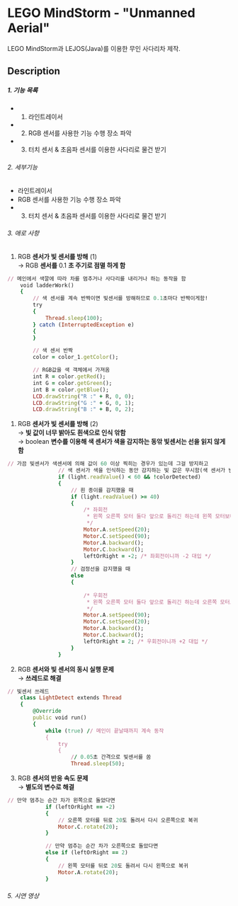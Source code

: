 # LEGO MindStorm - "Unmanned Aerial"

LEGO MindStorm과 LEJOS(Java)를 이용한 무인 사다리차 제작.

## Description

##### 1. 기능 목록

* 1. 라인트레이서
* 2. RGB 센서를 사용한 기능 수행 장소 파악
* 3. 터치 센서 & 초음파 센서를 이용한 사다리로 물건 받기

###### 2. 세부기능
+  라인트레이서 
+  RGB 센서를 사용한 기능 수행 장소 파악
+ 3. 터치 센서 & 초음파 센서를 이용한 사다리로 물건 받기


###### 3. 애로 사항

1. RGB **센서가 빛 센서를 방해** (1)  
→ RGB **센서를** 0.1 **초 주기로 점멸 하게 함**

```ruby
// 메인에서 색깔에 따라 차를 멈추거나 사다리를 내리거나 하는 동작을 함
	void ladderWork()
	{
		// 색 센서를 계속 반짝이면 빛센서를 방해하므로 0.1초마다 반짝이게함!
		try
		{
			Thread.sleep(100);
		} catch (InterruptedException e)
		{
		}

		// 색 센서 반짝
		color = color_1.getColor();

		// RGB값을 색 객체에서 가져옴
		int R = color.getRed();
		int G = color.getGreen();
		int B = color.getBlue();
		LCD.drawString("R :" + R, 0, 0);
		LCD.drawString("G :" + G, 0, 1);
		LCD.drawString("B :" + B, 0, 2);
```

1. RGB **센서가 빛 센서를 방해** (2)  
→ **빛 값이 너무 밝아도 흰색으로 인식 앆함**  
→ boolean **변수를 이용해 색 센서가 색을 감지하는 동앆 빛센서는 선을 읽지
않게 함**

```ruby
// 가끔 빛센서가 색센서에 의해 값이 60 이상 찍히는 경우가 있는데 그걸 방지하고
				// 색 센서가 색을 인식하는 동안 감지하는 빛 값은 무시함(색 센서가 반짝여서 정확한 값이 아니므로)
				if (light.readValue() < 60 && !colorDetected)
				{
					// 흰 종이를 감지했을 때
					if (light.readValue() >= 40)
					{
						/* 좌회전
						 * 왼쪽 오른쪽 모터 둘다 앞으로 돌리긴 하는데 왼쪽 모터보다 오른쪽 모터를 더 빨리 돌려서 왼쪽으로 회전하게 함
						 */
						Motor.A.setSpeed(20);
						Motor.C.setSpeed(90);
						Motor.A.backward();
						Motor.C.backward();
						leftOrRight = -2; /* 좌회전이니까 -2 대입 */
					}
					// 검정선을 감지했을 때
					else
					{
						 
						/* 우회전
						 * 왼쪽 오른쪽 모터 둘다 앞으로 돌리긴 하는데 오른쪽 모터보다 왼쪽 모터를 더 빨리 돌려서 오른쪽으로 회전하게 함
						 */
						Motor.A.setSpeed(90);
						Motor.C.setSpeed(20);
						Motor.A.backward();
						Motor.C.backward();
						leftOrRight = 2; /* 우회전이니까 +2 대입 */
					}
				}
```


2. RGB **센서와 빛 센서의 동시 실행 문제**  
→ **쓰레드로 해결**
```ruby
// 빛센서 쓰레드
	class LightDetect extends Thread
	{
		@Override
		public void run()
		{
			while (true) // 메인이 끝날때까지 계속 동작
			{
				try
				{
					// 0.05초 간격으로 빛센서를 쏨
					Thread.sleep(50);
```
3. RGB **센서의 반응 속도 문제**  
→ **별도의 변수로 해결**
```ruby
// 만약 멈추는 순간 차가 왼쪽으로 돌았다면
			if (leftOrRight == -2)
			{
				// 오른쪽 모터를 뒤로 20도 돌려서 다시 오른쪽으로 복귀
				Motor.C.rotate(20);
			}

			// 만약 멈추는 순간 차가 오른쪽으로 돌았다면
			else if (leftOrRight == 2)
			{
				// 왼쪽 모터를 뒤로 20도 돌려서 다시 왼쪽으로 복귀
				Motor.A.rotate(20);
			}
```

###### 5. 시연 영상



